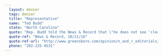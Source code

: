 ```yaml
---
  layout: denier
  tags: denier
  title: "Representative"
  name: "Ted Budd"
  state: "North Carolina"
  quote: "Rep. Budd told the News & Record that \"he does not see 'clear evidence' that man contributes to climate change.\""
  quote-ref: "News & Record, 10/21/16"
  quote-ref-url: "http://www.greensboro.com/opinion/n_and_r_editorials/our-opinion-bruce-davis-in-th/article_10b7bd90-7eb7-52cb-b302-5a699277a59d.html"
  phone: "202-225-4531"
---
```


